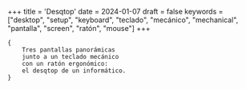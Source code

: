 +++
title = 'Desqtop'
date = 2024-01-07
draft = false
keywords = ["desktop", "setup", "keyboard", "teclado", "mecánico", "mechanical", "pantalla", "screen", "ratón", "mouse"]
+++

	{
		Tres pantallas panorámicas
		junto a un teclado mecánico
		con un ratón ergonómico:
		el desqtop de un informático.
	}
